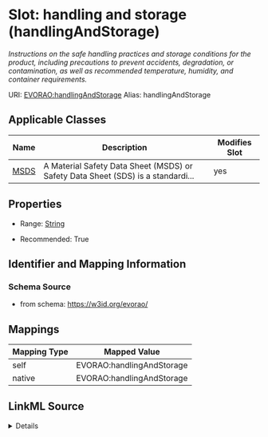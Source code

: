 

# Slot: handling and storage (handlingAndStorage) 


_Instructions on the safe handling practices and storage conditions for the product, including precautions to prevent accidents, degradation, or contamination, as well as recommended temperature, humidity, and container requirements._





URI: [EVORAO:handlingAndStorage](https://w3id.org/evorao/handlingAndStorage)
Alias: handlingAndStorage

<!-- no inheritance hierarchy -->





## Applicable Classes

| Name | Description | Modifies Slot |
| --- | --- | --- |
| [MSDS](MSDS.md) | A Material Safety Data Sheet (MSDS) or Safety Data Sheet (SDS) is a standardi... |  yes  |







## Properties

* Range: [String](String.md)

* Recommended: True





## Identifier and Mapping Information







### Schema Source


* from schema: https://w3id.org/evorao/




## Mappings

| Mapping Type | Mapped Value |
| ---  | ---  |
| self | EVORAO:handlingAndStorage |
| native | EVORAO:handlingAndStorage |




## LinkML Source

<details>
```yaml
name: handlingAndStorage
description: Instructions on the safe handling practices and storage conditions for
  the product, including precautions to prevent accidents, degradation, or contamination,
  as well as recommended temperature, humidity, and container requirements.
title: handling and storage
from_schema: https://w3id.org/evorao/
rank: 1000
alias: handlingAndStorage
domain_of:
- MSDS
range: string
required: false
recommended: true
multivalued: false

```
</details>